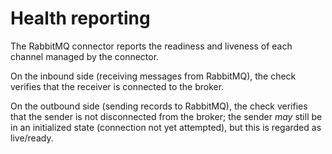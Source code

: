 # Health reporting

The RabbitMQ connector reports the readiness and liveness of each
channel managed by the connector.

On the inbound side (receiving messages from RabbitMQ), the check
verifies that the receiver is connected to the broker.

On the outbound side (sending records to RabbitMQ), the check verifies
that the sender is not disconnected from the broker; the sender *may*
still be in an initialized state (connection not yet attempted), but
this is regarded as live/ready.
